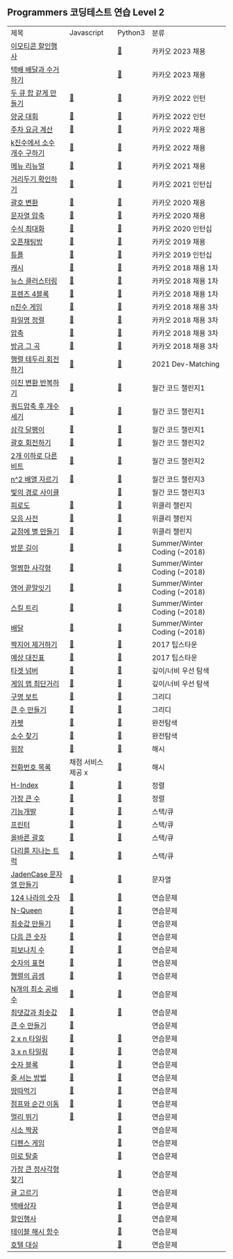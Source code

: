 ## Programmers 코딩테스트 연습 Level 2
<div align="center">
    <table>
        <tr>
            <td>제목</td>
            <td>Javascript</td>
            <td>Python3</td>
            <td>분류</td>
        </tr>
        <tr>
            <td><a href="https://programmers.co.kr/learn/courses/30/lessons/150368">이모티콘 할인행사</a></td>
            <td><a href="https://github.com/sieukim/algorithm-programmers/blob/master/level2/ex68.js"></a></td>
            <td><a href="https://github.com/sieukim/algorithm-programmers/blob/master/level2/ex68.py">📎️</a></td>
            <td>카카오 2023 채용</td>
        </tr>        
        <tr>
            <td><a href="https://programmers.co.kr/learn/courses/30/lessons/150369">택배 배달과 수거하기</a></td>
            <td><a href="https://github.com/sieukim/algorithm-programmers/blob/master/level2/ex70.js"></a></td>
            <td><a href="https://github.com/sieukim/algorithm-programmers/blob/master/level2/ex70.py">📎️</a></td>
            <td>카카오 2023 채용</td>
        </tr>        
        <tr>
            <td><a href="https://programmers.co.kr/learn/courses/30/lessons/118667">두 큐 합 같게 만들기</a></td>
            <td><a href="https://github.com/sieukim/algorithm-programmers/blob/master/level2/ex65.js">📎️</a></td>
            <td><a href="https://github.com/sieukim/algorithm-programmers/blob/master/level2/ex65.py">📎️</a></td>
            <td>카카오 2022 인턴</td>
        </tr>
        <tr>
            <td><a href="https://programmers.co.kr/learn/courses/30/lessons/92342">양궁 대회</a></td>
            <td><a href="https://github.com/sieukim/algorithm-programmers/blob/master/level2/ex66.js">📎️</a></td>
            <td><a href="https://github.com/sieukim/algorithm-programmers/blob/master/level2/ex66.py">📎️</a></td>
            <td>카카오 2022 인턴</td>
        </tr>
        <tr>
            <td><a href="https://programmers.co.kr/learn/courses/30/lessons/92341">주차 요금 계산</a></td>
            <td><a href="https://github.com/sieukim/algorithm-programmers/blob/master/level2/ex21.js">📎️</a></td>
            <td><a href="https://github.com/sieukim/algorithm-programmers/blob/master/level2/ex21.py">📎️</a></td>
            <td>카카오 2022 채용</td>
        </tr>
        <tr>
            <td><a href="https://programmers.co.kr/learn/courses/30/lessons/92335">k진수에서 소수 개수 구하기</a></td>
            <td><a href="https://github.com/sieukim/algorithm-programmers/blob/master/level2/ex20.js">📎️️</a></td>
            <td><a href="https://github.com/sieukim/algorithm-programmers/blob/master/level2/ex20.py">📎️️</a></td>
            <td>카카오 2022 채용</td>
        </tr>
        <tr>
            <td><a href="https://programmers.co.kr/learn/courses/30/lessons/72411">메뉴 리뉴얼</a></td>
            <td><a href="https://github.com/sieukim/algorithm-programmers/blob/master/level2/ex25.js">📎️</a></td>
            <td><a href="https://github.com/sieukim/algorithm-programmers/blob/master/level2/ex25.py">📎️</a></td>
            <td>카카오 2021 채용</td>
        </tr>
        <tr>
            <td><a href="https://programmers.co.kr/learn/courses/30/lessons/81302">거리두기 확인하기</a></td>
            <td><a href="https://github.com/sieukim/algorithm-programmers/blob/master/level2/ex43.js">📎️️</a></td>
            <td><a href="https://github.com/sieukim/algorithm-programmers/blob/master/level2/ex43.py">📎️️</a></td>
            <td>카카오 2021 인턴십</td>
        </tr>
        <tr>
            <td><a href="https://programmers.co.kr/learn/courses/30/lessons/60058">괄호 변환</a></td>
            <td><a href="https://github.com/sieukim/algorithm-programmers/blob/master/level2/ex46.js">📎️️</a></td>
            <td><a href="https://github.com/sieukim/algorithm-programmers/blob/master/level2/ex46.py">📎️️</a></td>
            <td>카카오 2020 채용</td>
        </tr>
        <tr>
            <td><a href="https://programmers.co.kr/learn/courses/30/lessons/60057">문자열 압축</a></td>
            <td><a href="https://github.com/sieukim/algorithm-programmers/blob/master/level2/ex12.js">📎️️</a></td>
            <td><a href="https://github.com/sieukim/algorithm-programmers/blob/master/level2/ex12.py">📎️️</a></td>
            <td>카카오 2020 채용</td>
        </tr>
        <tr>
            <td><a href="https://programmers.co.kr/learn/courses/30/lessons/67257">수식 최대화</a></td>
            <td><a href="https://github.com/sieukim/algorithm-programmers/blob/master/level2/ex62.js">📎️️</a></td>
            <td><a href="https://github.com/sieukim/algorithm-programmers/blob/master/level2/ex62.py">📎️️</a></td>
            <td>카카오 2020 인턴십</td>
        </tr>
        <tr>
            <td><a href="https://programmers.co.kr/learn/courses/30/lessons/42888">오픈채팅방</a></td>
            <td><a href="https://github.com/sieukim/algorithm-programmers/blob/master/level2/ex13.js">📎️</a></td>
            <td><a href="https://github.com/sieukim/algorithm-programmers/blob/master/level2/ex13.py">📎️</a></td>
            <td>카카오 2019 채용</td>
        </tr>
        <tr>
            <td><a href="https://programmers.co.kr/learn/courses/30/lessons/64065">튜플</a></td>
            <td><a href="https://github.com/sieukim/algorithm-programmers/blob/master/level2/ex23.js">📎️️</a></td>
            <td><a href="https://github.com/sieukim/algorithm-programmers/blob/master/level2/ex23.py">📎️️</a></td>
            <td>카카오 2019 인턴십</td>
        </tr>
        <tr>
            <td><a href="https://programmers.co.kr/learn/courses/30/lessons/17680">캐시</a></td>
            <td><a href="https://github.com/sieukim/algorithm-programmers/blob/master/level2/ex10.js">📎️</a></td>
            <td><a href="https://github.com/sieukim/algorithm-programmers/blob/master/level2/ex10.js">📎️</a></td>
            <td>카카오 2018 채용 1차</td>
        </tr>
        <tr>
            <td><a href="https://programmers.co.kr/learn/courses/30/lessons/17677">뉴스 클러스터링</a></td>
            <td><a href="https://github.com/sieukim/algorithm-programmers/blob/master/level2/ex38.js">📎️</a></td>
            <td><a href="https://github.com/sieukim/algorithm-programmers/blob/master/level2/ex38.py">📎️</a></td>
            <td>카카오 2018 채용 1차</td>
        </tr>
        <tr>
            <td><a href="https://programmers.co.kr/learn/courses/30/lessons/17679">프렌즈 4블록</a></td>
            <td><a href="https://github.com/sieukim/algorithm-programmers/blob/master/level2/ex64.js">📎️</a></td>
            <td><a href="https://github.com/sieukim/algorithm-programmers/blob/master/level2/ex64.py">📎️</a></td>
            <td>카카오 2018 채용 1차</td>
        </tr>
        <tr>
            <td><a href="https://programmers.co.kr/learn/courses/30/lessons/17687">n진수 게임</a></td>
            <td><a href="https://github.com/sieukim/algorithm-programmers/blob/master/level2/ex27.js">📎️️</a></td>
            <td><a href="https://github.com/sieukim/algorithm-programmers/blob/master/level2/ex27.py">📎️️</a></td>
            <td>카카오 2018 채용 3차</td>
        </tr>
        <tr>
            <td><a href="https://programmers.co.kr/learn/courses/30/lessons/17686">파일명 정렬</a></td>
            <td><a href="https://github.com/sieukim/algorithm-programmers/blob/master/level2/ex17.js">📎️️</a></td>
            <td><a href="https://github.com/sieukim/algorithm-programmers/blob/master/level2/ex17.py">📎️️</a></td>
            <td>카카오 2018 채용 3차</td>
        </tr>
        <tr>
            <td><a href="https://programmers.co.kr/learn/courses/30/lessons/17684">압축</a></td>
            <td><a href="https://github.com/sieukim/algorithm-programmers/blob/master/level2/ex37.js">📎️️</a></td>
            <td><a href="https://github.com/sieukim/algorithm-programmers/blob/master/level2/ex37.py">📎️️</a></td>
            <td>카카오 2018 채용 3차</td>
        </tr>
        <tr>
            <td><a href="https://programmers.co.kr/learn/courses/30/lessons/17683">방금 그 곡</a></td>
            <td><a href="https://github.com/sieukim/algorithm-programmers/blob/master/level2/ex40.js">📎️️</a></td>
            <td><a href="https://github.com/sieukim/algorithm-programmers/blob/master/level2/ex40.py">📎️️</a></td>
            <td>카카오 2018 채용 3차</td>
        </tr>
        <tr>
            <td><a href="https://programmers.co.kr/learn/courses/30/lessons/77485">행렬 테두리 회전하기</a></td>
            <td><a href="https://github.com/sieukim/algorithm-programmers/blob/master/level2/ex61.js">📎️️</a></td>
            <td><a href="https://github.com/sieukim/algorithm-programmers/blob/master/level2/ex61.py">📎️️</a></td>
            <td>2021 Dev-Matching</td>
        </tr>
        <tr>
            <td><a href="https://programmers.co.kr/learn/courses/30/lessons/70129">이진 변환 반복하기</a></td>
            <td><a href="https://github.com/sieukim/algorithm-programmers/blob/master/level2/ex16.js">📎️️</a></td>
            <td><a href="https://github.com/sieukim/algorithm-programmers/blob/master/level2/ex16.py">📎️️</a></td>
            <td>월간 코드 챌린지1</td>
        </tr>
        <tr>
            <td><a href="https://programmers.co.kr/learn/courses/30/lessons/68936">쿼드압축 후 개수 세기</a></td>
            <td><a href="https://github.com/sieukim/algorithm-programmers/blob/master/level2/ex35.js">📎️️</a></td>
            <td><a href="https://github.com/sieukim/algorithm-programmers/blob/master/level2/ex35.py">📎️️</a></td>
            <td>월간 코드 챌린지1</td>
        </tr>
        <tr>
            <td><a href="https://school.programmers.co.kr/learn/courses/30/lessons/68645">삼각 달팽이</a></td>
            <td><a href="https://github.com/sieukim/algorithm-programmers/blob/master/level2/ex57.js">📎️️</a></td>
            <td><a href="https://github.com/sieukim/algorithm-programmers/blob/master/level2/ex57.py">📎️️</a></td>
            <td>월간 코드 챌린지1</td>
        </tr>
        <tr>
            <td><a href="https://programmers.co.kr/learn/courses/30/lessons/76502">괄호 회전하기</a></td>
            <td><a href="https://github.com/sieukim/algorithm-programmers/blob/master/level2/ex31.js">📎️</a></td>
            <td><a href="https://github.com/sieukim/algorithm-programmers/blob/master/level2/ex31.js">📎️</a></td>
            <td>월간 코드 챌린지2</td>
        </tr>
        <tr>
            <td><a href="https://programmers.co.kr/learn/courses/30/lessons/77885">2개 이하로 다른 비트</a></td>
            <td><a href="https://github.com/sieukim/algorithm-programmers/blob/master/level2/ex34.js">📎️</a></td>
            <td><a href="https://github.com/sieukim/algorithm-programmers/blob/master/level2/ex34.py">📎️</a></td>
            <td>월간 코드 챌린지2</td>
        </tr>
        <tr>
            <td><a href="https://programmers.co.kr/learn/courses/30/lessons/87390">n^2 배열 자르기</a></td>
            <td><a href="https://github.com/sieukim/algorithm-programmers/blob/master/level2/ex33.js">📎️️</a></td>
            <td><a href="https://github.com/sieukim/algorithm-programmers/blob/master/level2/ex33.py">📎️️</a></td>
            <td>월간 코드 챌린지3</td>
        </tr>
        <tr>
            <td><a href="https://programmers.co.kr/learn/courses/30/lessons/86052">빛의 경로 사이클</a></td>
            <td><a href="https://github.com/sieukim/algorithm-programmers/blob/master/level2/ex74.js"></a></td>
            <td><a href="https://github.com/sieukim/algorithm-programmers/blob/master/level2/ex74.py">📎️️</a></td>
            <td>월간 코드 챌린지3</td>
        </tr>
        <tr>
            <td><a href="https://programmers.co.kr/learn/courses/30/lessons/87946">피로도</a></td>
            <td><a href="https://github.com/sieukim/algorithm-programmers/blob/master/level2/ex47.js">📎️️</a></td>
            <td><a href="https://github.com/sieukim/algorithm-programmers/blob/master/level2/ex47.py">📎️️</a></td>
            <td>위클리 챌린지</td>
        </tr>
        <tr>
            <td><a href="https://programmers.co.kr/learn/courses/30/lessons/84512">모음 사전</a></td>
            <td><a href="https://github.com/sieukim/algorithm-programmers/blob/master/level2/ex48.js">📎️️</a></td>
            <td><a href="https://github.com/sieukim/algorithm-programmers/blob/master/level2/ex48.py">📎️️</a></td>
            <td>위클리 챌린지</td>
        </tr>
        <tr>
            <td><a href="https://programmers.co.kr/learn/courses/30/lessons/87377">교점에 별 만들기</a></td>
            <td><a href="https://github.com/sieukim/algorithm-programmers/blob/master/level2/ex63.js">📎️️</a></td>
            <td><a href="https://github.com/sieukim/algorithm-programmers/blob/master/level2/ex63.py">📎️️</a></td>
            <td>위클리 챌린지</td>
        </tr>
        <tr>
            <td><a href="https://programmers.co.kr/learn/courses/30/lessons/49994">방문 길이</a></td>
            <td><a href="https://github.com/sieukim/algorithm-programmers/blob/master/level2/ex30.js">📎️</a></td>
            <td><a href="https://github.com/sieukim/algorithm-programmers/blob/master/level2/ex30.py">📎️</a></td>
            <td>Summer/Winter Coding (~2018)</td>
        </tr>
        <tr>
            <td><a href="https://programmers.co.kr/learn/courses/30/lessons/62048">멀쩡한 사각형</a></td>
            <td><a href="https://github.com/sieukim/algorithm-programmers/blob/master/level2/ex14.js">📎️️</a></td>
            <td><a href="https://github.com/sieukim/algorithm-programmers/blob/master/level2/ex14.js">📎️️</a></td>
            <td>Summer/Winter Coding (~2018)</td>
        </tr>
        <tr>
            <td><a href="https://programmers.co.kr/learn/courses/30/lessons/12981">영어 끝말잇기</a></td>
            <td><a href="https://github.com/sieukim/algorithm-programmers/blob/master/level2/ex32.js">📎️️</a></td>
            <td><a href="https://github.com/sieukim/algorithm-programmers/blob/master/level2/ex32.js">📎️️</a></td>
            <td>Summer/Winter Coding (~2018)</td>
        </tr>
        <tr>
            <td><a href="https://programmers.co.kr/learn/courses/30/lessons/49993">스킬 트리</a></td>
            <td><a href="https://github.com/sieukim/algorithm-programmers/blob/master/level2/ex39.js">📎️️</a></td>
            <td><a href="https://github.com/sieukim/algorithm-programmers/blob/master/level2/ex39.py">📎️️</a></td>
            <td>Summer/Winter Coding (~2018)</td>
        </tr>
        <tr>
            <td><a href="https://programmers.co.kr/learn/courses/30/lessons/12978">배달</a></td>
            <td><a href="https://github.com/sieukim/algorithm-programmers/blob/master/level2/ex60.js">📎️️</a></td>
            <td><a href="https://github.com/sieukim/algorithm-programmers/blob/master/level2/ex60.py">📎️️</a></td>
            <td>Summer/Winter Coding (~2018)</td>
        </tr>
        <tr>
            <td><a href="https://programmers.co.kr/learn/courses/30/lessons/12973">짝지어 제거하기</a></td>
            <td><a href="https://github.com/sieukim/algorithm-programmers/blob/master/level2/ex15.js">📎️</a></td>
            <td><a href="https://github.com/sieukim/algorithm-programmers/blob/master/level2/ex15.py">📎️</a></td>
            <td>2017 팁스타운</td>
        </tr>
        <tr>
            <td><a href="https://programmers.co.kr/learn/courses/30/lessons/12985">예상 대진표</a></td>
            <td><a href="https://github.com/sieukim/algorithm-programmers/blob/master/level2/ex42.js">📎️</a></td>
            <td><a href="https://github.com/sieukim/algorithm-programmers/blob/master/level2/ex42.py">📎️</a></td>
            <td>2017 팁스타운</td>
        </tr>
        <tr>
            <td><a href="https://programmers.co.kr/learn/courses/30/lessons/43165">타겟 넘버</a></td>
            <td><a href="https://github.com/sieukim/algorithm-programmers/blob/master/level2/ex29.js">📎️️</a></td>
            <td><a href="https://github.com/sieukim/algorithm-programmers/blob/master/level2/ex29.py">📎️️</a></td>
            <td>깊이/너비 우선 탐색</td>
        </tr>
        <tr>
            <td><a href="https://programmers.co.kr/learn/courses/30/lessons/1844">게임 맵 최단거리</a></td>
            <td><a href="https://github.com/sieukim/algorithm-programmers/blob/master/level2/ex58.js">📎️️</a></td>
            <td><a href="https://github.com/sieukim/algorithm-programmers/blob/master/level2/ex58.py">📎️️</a></td>
            <td>깊이/너비 우선 탐색</td>
        </tr>
        <tr>
            <td><a href="https://programmers.co.kr/learn/courses/30/lessons/42885">구명 보트</a></td>
            <td><a href="https://github.com/sieukim/algorithm-programmers/blob/master/level2/ex44.js">📎️️</a></td>
            <td><a href="https://github.com/sieukim/algorithm-programmers/blob/master/level2/ex44.py">📎️️</a></td>
            <td>그리디</td>
        </tr>
        <tr>
            <td><a href="https://programmers.co.kr/learn/courses/30/lessons/42883">큰 수 만들기</a></td>
            <td><a href="https://github.com/sieukim/algorithm-programmers/blob/master/level2/ex59.js">📎️️</a></td>
            <td><a href="https://github.com/sieukim/algorithm-programmers/blob/master/level2/ex59.py">📎️️</a></td>
            <td>그리디</td>
        </tr>
        <tr>
            <td><a href="https://programmers.co.kr/learn/courses/30/lessons/42842">카펫</a></td>
            <td><a href="https://github.com/sieukim/algorithm-programmers/blob/master/level2/ex18.js">📎️</a></td>
            <td><a href="https://github.com/sieukim/algorithm-programmers/blob/master/level2/ex18.py">📎️</a></td>
            <td>완전탐색</td>
        </tr>
        <tr>
            <td><a href="https://programmers.co.kr/learn/courses/30/lessons/42839">소수 찾기 </a></td>
            <td><a href="https://github.com/sieukim/algorithm-programmers/blob/master/level2/ex19.js">📎️</a></td>
            <td><a href="https://github.com/sieukim/algorithm-programmers/blob/master/level2/ex19.py">📎️</a></td>
            <td>완전탐색</td>
        </tr>
        <tr>
            <td><a href="https://programmers.co.kr/learn/courses/30/lessons/42578">위장</a></td>
            <td><a href="https://github.com/sieukim/algorithm-programmers/blob/master/level2/ex11.js">📎️️</a></td>
            <td><a href="https://github.com/sieukim/algorithm-programmers/blob/master/level2/ex11.py">📎️️</a></td>
            <td>해시</td>
        </tr>
        <tr>
            <td><a href="https://programmers.co.kr/learn/courses/30/lessons/42578">전화번호 목록</a></td>
            <td>채점 서비스 제공 x</td>
            <td><a href="https://github.com/sieukim/algorithm-programmers/blob/master/level2/ex49.py">📎️️</a></td>
            <td>해시</td>
        </tr>
        <tr>
            <td><a href="https://programmers.co.kr/learn/courses/30/lessons/42747">H-Index</a></td>
            <td><a href="https://github.com/sieukim/algorithm-programmers/blob/master/level2/ex22.js">📎️</a></td>
            <td><a href="https://github.com/sieukim/algorithm-programmers/blob/master/level2/ex22.py">📎️</a></td>
            <td>정렬</td>
        </tr> 
        <tr>
            <td><a href="https://programmers.co.kr/learn/courses/30/lessons/42746">가장 큰 수</a></td>
            <td><a href="https://github.com/sieukim/algorithm-programmers/blob/master/level2/ex36.js">📎️</a></td>
            <td><a href="https://github.com/sieukim/algorithm-programmers/blob/master/level2/ex36.py">📎️</a></td>
            <td>정렬</td>
        </tr> 
        <tr>
            <td><a href="https://programmers.co.kr/learn/courses/30/lessons/42586">기능개발</a></td>
            <td><a href="https://github.com/sieukim/algorithm-programmers/blob/master/level2/ex26.js">📎️️</a></td>
            <td><a href="https://github.com/sieukim/algorithm-programmers/blob/master/level2/ex26.py">📎️️</a></td>
            <td>스택/큐</td>
        </tr>
        <tr>
            <td><a href="https://programmers.co.kr/learn/courses/30/lessons/42587">프린터</a></td>
            <td><a href="https://github.com/sieukim/algorithm-programmers/blob/master/level2/ex24.js">📎️</a></td>
            <td><a href="https://github.com/sieukim/algorithm-programmers/blob/master/level2/ex24.py">📎️</a></td>
            <td>스택/큐</td>
        </tr>
        <tr>
            <td><a href="https://programmers.co.kr/learn/courses/30/lessons/12909">올바른 괄호</a></td>
            <td><a href="https://github.com/sieukim/algorithm-programmers/blob/master/level2/ex09.js">📎️️</a></td>
            <td><a href="https://github.com/sieukim/algorithm-programmers/blob/master/level2/ex09.py">📎️️</a></td>
            <td>스택/큐</td>
        </tr>
        <tr>
            <td><a href="https://programmers.co.kr/learn/courses/30/lessons/42583">다리를 지나는 트럭</a></td>
            <td><a href="https://github.com/sieukim/algorithm-programmers/blob/master/level2/ex41.js">📎️️</a></td>
            <td><a href="https://github.com/sieukim/algorithm-programmers/blob/master/level2/ex41.py">📎️️</a></td>
            <td>스택/큐</td>
        </tr>
        <tr>
            <td><a href="https://programmers.co.kr/learn/courses/30/lessons/12951">JadenCase 문자열 만들기</a></td>
            <td><a href="https://github.com/sieukim/algorithm-programmers/blob/master/level2/ex02.js">📎️</a></td>
            <td><a href="https://github.com/sieukim/algorithm-programmers/blob/master/level2/ex02.py">📎️</a></td>
            <td>문자열</td>
        </tr>
        <tr>
            <td><a href="https://programmers.co.kr/learn/courses/30/lessons/12899">124 나라의 숫자</a></td>
            <td><a href="https://github.com/sieukim/algorithm-programmers/blob/master/level2/ex28.js">📎️</a></td>
            <td><a href="https://github.com/sieukim/algorithm-programmers/blob/master/level2/ex28.py">📎️</a></td>
            <td>연습문제</td>
        </tr>          
        <tr>
            <td><a href="https://programmers.co.kr/learn/courses/30/lessons/12952">N-Queen</a></td>
            <td><a href="https://github.com/sieukim/algorithm-programmers/blob/master/level2/ex69.js">📎</a></td>
            <td><a href="https://github.com/sieukim/algorithm-programmers/blob/master/level2/ex69.py">📎️</a></td>
            <td>연습문제</td>
        </tr>  
        <tr>
            <td><a href="https://programmers.co.kr/learn/courses/30/lessons/12941">최솟값 만들기</a></td>
            <td><a href="https://github.com/sieukim/algorithm-programmers/blob/master/level2/ex05.js">📎️</a></td>
            <td><a href="https://github.com/sieukim/algorithm-programmers/blob/master/level2/ex05.py">📎️</a></td>
            <td>연습문제</td>
        </tr>
        <tr>
            <td><a href="https://programmers.co.kr/learn/courses/30/lessons/12911">다음 큰 숫자</a></td>
            <td><a href="https://github.com/sieukim/algorithm-programmers/blob/master/level2/ex08.js">📎️️</a></td>
            <td><a href="https://github.com/sieukim/algorithm-programmers/blob/master/level2/ex08.py">📎️️</a></td>
            <td>연습문제</td>
        </tr>
        <tr>
            <td><a href="https://programmers.co.kr/learn/courses/30/lessons/12945">피보나치 수</a></td>
            <td><a href="https://github.com/sieukim/algorithm-programmers/blob/master/level2/ex04.js">📎️️</a></td>
            <td><a href="https://github.com/sieukim/algorithm-programmers/blob/master/level2/ex04.py">📎️️</a></td>
            <td>연습문제</td>
        </tr>
        <tr>
            <td><a href="https://programmers.co.kr/learn/courses/30/lessons/12924">숫자의 표현</a></td>
            <td><a href="https://github.com/sieukim/algorithm-programmers/blob/master/level2/ex07.js">📎️</a></td>
            <td><a href="https://github.com/sieukim/algorithm-programmers/blob/master/level2/ex07.py">📎️</a></td>
            <td>연습문제</td>
        </tr>
        <tr>
            <td><a href="https://programmers.co.kr/learn/courses/30/lessons/12949">행렬의 곱셈</a></td>
            <td><a href="https://github.com/sieukim/algorithm-programmers/blob/master/level2/ex03.js">📎️</a></td>
            <td><a href="https://github.com/sieukim/algorithm-programmers/blob/master/level2/ex03.py">📎️</a></td>
            <td>연습문제</td>
        </tr>
        <tr>
            <td><a href="https://programmers.co.kr/learn/courses/30/lessons/12953">N개의 최소 공배수</a></td>
            <td><a href="https://github.com/sieukim/algorithm-programmers/blob/master/level2/ex01.js">📎️️</a></td>
            <td><a href="https://github.com/sieukim/algorithm-programmers/blob/master/level2/ex01.py">📎️️</a></td>
            <td>연습문제</td>
        </tr>
        <tr>
            <td><a href="https://programmers.co.kr/learn/courses/30/lessons/12939">최댓값과 최솟값</a></td>
            <td><a href="https://github.com/sieukim/algorithm-programmers/blob/master/level2/ex06.js">📎️️</a></td>
            <td><a href="https://github.com/sieukim/algorithm-programmers/blob/master/level2/ex06.py">📎️️</a></td>
            <td>연습문제</td>
        </tr>        
        <tr>
            <td><a href="https://programmers.co.kr/learn/courses/30/lessons/42883">큰 수 만들기</a></td>
            <td><a href="https://github.com/sieukim/algorithm-programmers/blob/master/level2/ex45.js">📎️️</a></td>
            <td></td>
            <td>연습문제</td>
        </tr>
        <tr>
            <td><a href="https://school.programmers.co.kr/learn/courses/30/lessons/12900">2 x n 타일링</a></td>
            <td><a href="https://github.com/sieukim/algorithm-programmers/blob/master/level2/ex50.js">📎️️</a></td>
            <td><a href="https://github.com/sieukim/algorithm-programmers/blob/master/level2/ex50.py">📎️️</a></td>
            <td>연습문제</td>
        </tr>
        <tr>
            <td><a href="https://school.programmers.co.kr/learn/courses/30/lessons/12902">3 x n 타일링</a></td>
            <td><a href="https://github.com/sieukim/algorithm-programmers/blob/master/level2/ex51.js">📎️️</a></td>
            <td><a href="https://github.com/sieukim/algorithm-programmers/blob/master/level2/ex51.py">📎️️</a></td>
            <td>연습문제</td>
        </tr>
        <tr>
            <td><a href="https://school.programmers.co.kr/learn/courses/30/lessons/12923">숫자 블록</a></td>
            <td><a href="https://github.com/sieukim/algorithm-programmers/blob/master/level2/ex52.js">📎️️</a></td>
            <td><a href="https://github.com/sieukim/algorithm-programmers/blob/master/level2/ex52.py">📎️️</a></td>
            <td>연습문제</td>
        </tr>
        <tr>
            <td><a href="https://school.programmers.co.kr/learn/courses/30/lessons/12936">줄 서는 방법</a></td>
            <td><a href="https://github.com/sieukim/algorithm-programmers/blob/master/level2/ex53.js">📎️️</a></td>
            <td><a href="https://github.com/sieukim/algorithm-programmers/blob/master/level2/ex53.py">📎️️</a></td>
            <td>연습문제</td>
        </tr>
        <tr>
            <td><a href="https://school.programmers.co.kr/learn/courses/30/lessons/12913">땅따먹기</a></td>
            <td><a href="https://github.com/sieukim/algorithm-programmers/blob/master/level2/ex54.js">📎️️</a></td>
            <td><a href="https://github.com/sieukim/algorithm-programmers/blob/master/level2/ex54.py">📎️️</a></td>
            <td>연습문제</td>
        </tr>
        <tr>
            <td><a href="https://school.programmers.co.kr/learn/courses/30/lessons/12980">점프와 순간 이동</a></td>
            <td><a href="https://github.com/sieukim/algorithm-programmers/blob/master/level2/ex55.js">📎️️</a></td>
            <td><a href="https://github.com/sieukim/algorithm-programmers/blob/master/level2/ex55.py">📎️️</a></td>
            <td>연습문제</td>
        </tr>
        <tr>
            <td><a href="https://school.programmers.co.kr/learn/courses/30/lessons/12914">멀리 뛰기</a></td>
            <td><a href="https://github.com/sieukim/algorithm-programmers/blob/master/level2/ex56.js">📎️️</a></td>
            <td><a href="https://github.com/sieukim/algorithm-programmers/blob/master/level2/ex56.py">📎️️</a></td>
            <td>연습문제</td>
        </tr>        
        <tr>
            <td><a href="https://school.programmers.co.kr/learn/courses/30/lessons/152996">시소 짝꿍</a></td>
            <td><a href="https://github.com/sieukim/algorithm-programmers/blob/master/level2/ex67.js">️</a></td>
            <td><a href="https://github.com/sieukim/algorithm-programmers/blob/master/level2/ex67.py">📎️</a></td>
            <td>연습문제</td>
        </tr>
        <tr>
            <td><a href="https://school.programmers.co.kr/learn/courses/30/lessons/142085">디펜스 게임</a></td>
            <td><a href="https://github.com/sieukim/algorithm-programmers/blob/master/level2/ex71.js">️</a></td>
            <td><a href="https://github.com/sieukim/algorithm-programmers/blob/master/level2/ex71.py">📎️</a></td>
            <td>연습문제</td>
        </tr>
        <tr>
            <td><a href="https://school.programmers.co.kr/learn/courses/30/lessons/159993">미로 탈출</a></td>
            <td><a href="https://github.com/sieukim/algorithm-programmers/blob/master/level2/ex72.js">️</a></td>
            <td><a href="https://github.com/sieukim/algorithm-programmers/blob/master/level2/ex72.py">📎️</a></td>
            <td>연습문제</td>
        </tr>
        <tr>
            <td><a href="https://school.programmers.co.kr/learn/courses/30/lessons/12905">가장 큰 정사각형 찾기</a></td>
            <td><a href="https://github.com/sieukim/algorithm-programmers/blob/master/level2/ex73.js">️</a></td>
            <td><a href="https://github.com/sieukim/algorithm-programmers/blob/master/level2/ex73.py">📎️</a></td>
            <td>연습문제</td>
        </tr>
        <tr>
            <td><a href="https://school.programmers.co.kr/learn/courses/30/lessons/138476">귤 고르기</a></td>
            <td><a href="https://github.com/sieukim/algorithm-programmers/blob/master/level2/ex75.js">️</a></td>
            <td><a href="https://github.com/sieukim/algorithm-programmers/blob/master/level2/ex75.py">📎️</a></td>
            <td>연습문제</td>
        </tr>
        <tr>
            <td><a href="https://school.programmers.co.kr/learn/courses/30/lessons/131704">택배상자</a></td>
            <td><a href="https://github.com/sieukim/algorithm-programmers/blob/master/level2/ex76.js">️</a></td>
            <td><a href="https://github.com/sieukim/algorithm-programmers/blob/master/level2/ex76.py">📎️</a></td>
            <td>연습문제</td>
        </tr>
        <tr>
            <td><a href="https://school.programmers.co.kr/learn/courses/30/lessons/131127">할인행사</a></td>
            <td><a href="https://github.com/sieukim/algorithm-programmers/blob/master/level2/ex77.js">️</a></td>
            <td><a href="https://github.com/sieukim/algorithm-programmers/blob/master/level2/ex77.py">📎️</a></td>
            <td>연습문제</td>
        </tr>
        <tr>
            <td><a href="https://school.programmers.co.kr/learn/courses/30/lessons/147354">테이블 해시 함수</a></td>
            <td><a href="https://github.com/sieukim/algorithm-programmers/blob/master/level2/ex78.js">️</a></td>
            <td><a href="https://github.com/sieukim/algorithm-programmers/blob/master/level2/ex78.py">📎️</a></td>
            <td>연습문제</td>
        </tr>
        <tr>
            <td><a href="https://school.programmers.co.kr/learn/courses/30/lessons/155651">호텔 대실</a></td>
            <td><a href="https://github.com/sieukim/algorithm-programmers/blob/master/level2/ex79.js">️</a></td>
            <td><a href="https://github.com/sieukim/algorithm-programmers/blob/master/level2/ex79.py">📎️</a></td>
            <td>연습문제</td>
        </tr>
    </table>
</div>